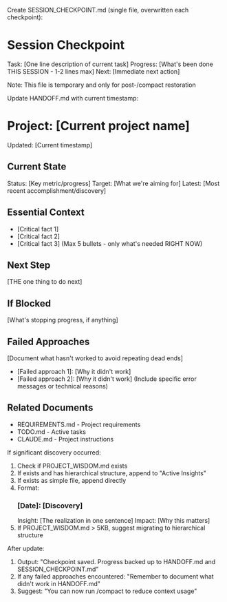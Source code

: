 Create SESSION_CHECKPOINT.md (single file, overwritten each checkpoint):

# Session Checkpoint
Task: [One line description of current task]
Progress: [What's been done THIS SESSION - 1-2 lines max]
Next: [Immediate next action]

Note: This file is temporary and only for post-/compact restoration

Update HANDOFF.md with current timestamp:

# Project: [Current project name]
Updated: [Current timestamp]

## Current State
Status: [Key metric/progress]
Target: [What we're aiming for]
Latest: [Most recent accomplishment/discovery]

## Essential Context
- [Critical fact 1]
- [Critical fact 2]
- [Critical fact 3]
(Max 5 bullets - only what's needed RIGHT NOW)

## Next Step
[THE one thing to do next]

## If Blocked
[What's stopping progress, if anything]

## Failed Approaches
[Document what hasn't worked to avoid repeating dead ends]
- [Failed approach 1]: [Why it didn't work]
- [Failed approach 2]: [Why it didn't work]
(Include specific error messages or technical reasons)

## Related Documents
- REQUIREMENTS.md - Project requirements
- TODO.md - Active tasks  
- CLAUDE.md - Project instructions

If significant discovery occurred:
1. Check if PROJECT_WISDOM.md exists
2. If exists and has hierarchical structure, append to "Active Insights"
3. If exists as simple file, append directly
4. Format:
   ### [Date]: [Discovery]
   Insight: [The realization in one sentence]
   Impact: [Why this matters]
5. If PROJECT_WISDOM.md > 5KB, suggest migrating to hierarchical structure

After update:
1. Output: "Checkpoint saved. Progress backed up to HANDOFF.md and SESSION_CHECKPOINT.md"
2. If any failed approaches encountered: "Remember to document what didn't work in HANDOFF.md"
3. Suggest: "You can now run /compact to reduce context usage"
